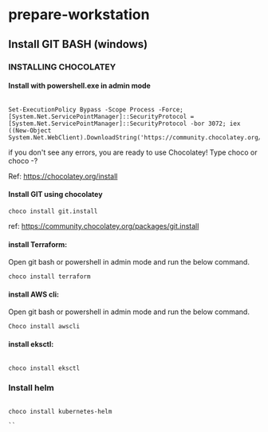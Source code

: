 # prepare-workstation

## Install GIT BASH (windows)

### INSTALLING CHOCOLATEY

#### Install with powershell.exe in admin mode

```

Set-ExecutionPolicy Bypass -Scope Process -Force; [System.Net.ServicePointManager]::SecurityProtocol = [System.Net.ServicePointManager]::SecurityProtocol -bor 3072; iex ((New-Object System.Net.WebClient).DownloadString('https://community.chocolatey.org/install.ps1'))

```

if you don't see any errors, you are ready to use Chocolatey! Type choco or choco -?

Ref: https://chocolatey.org/install

#### Install GIT using chocolatey

```
choco install git.install
```

ref: https://community.chocolatey.org/packages/git.install

#### install Terraform:

Open git bash or powershell in admin mode and run the below command.

```
choco install terraform
```

#### install AWS cli:

Open git bash or powershell in admin mode and run the below command.

```
Choco install awscli
```

#### install eksctl:

```

choco install eksctl

```

### Install helm

```

choco install kubernetes-helm

``





